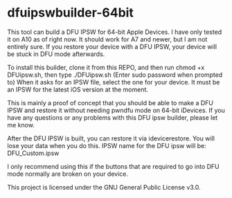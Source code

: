 # dfuipswbuilder-64bit
This tool can build a DFU IPSW for 64-bit Apple Devices. I have only tested it on A10 as of right now. It should work for A7 and newer, but I am not entirely sure. If you restore your device with a DFU IPSW, your device will be stuck in DFU mode afterwards.

To install this builder, clone it from this REPO, and then run chmod +x DFUipsw.sh, then type ./DFUipsw.sh (Enter sudo password when prompted to)
When it asks for an IPSW file, select the one for your device. It must be an IPSW for the latest iOS version at the moment.

This is mainly a proof of concept that you should be able to make a DFU IPSW and restore it without needing pwndfu mode on 64-bit iDevices.
If you have any questions or any problems with this DFU ipsw builder, please let me know.

After the DFU IPSW is built, you can restore it via idevicerestore. You will lose your data when you do this.
IPSW name for the DFU ipsw will be: DFU_Custom.ipsw

I only recommend using this if the buttons that are required to go into DFU mode normally are broken on your device.

This project is licensed under the GNU General Public License v3.0.

